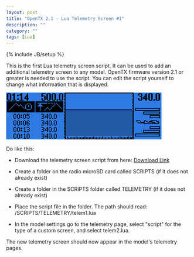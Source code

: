 ```yaml
---
layout: post
title: "OpenTX 2.1 - Lua Telemetry Screen #1"
description: ""
category: ""
tags: [Lua]
---
```

{% include JB/setup %}

This is the first Lua telemetry screen script. It can be used to add an additional telemetry screen to any model.
OpenTX firmware version 2.1 or greater is needed to use the script.
You can edit the script yourself to change what information that is displayed.
  
![](/assets/images/telem1.png)

Do like this:

* Download the telemetry screen script from here: [Download Link](http://downloads.open-tx.org/2.1/lua/telem1.zip) 

* Create a folder on the radio microSD card called SCRIPTS (if it does not already exist)

* Create a folder in the SCRIPTS folder called TELEMETRY (if it does not already exist)

* Place the script file in the folder. The path should read: /SCRIPTS/TELEMETRY/telem1.lua

* In the model settings go to the telemetry page, select "script" for the type of a custom screen, and select telem2.lua.

The new telemetry screen should now appear in the model's telemetry pages.


